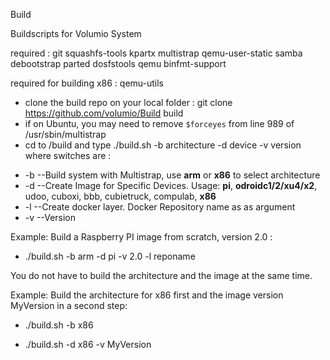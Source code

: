 Build

Buildscripts for Volumio System

required :
git squashfs-tools kpartx multistrap qemu-user-static samba debootstrap parted dosfstools qemu binfmt-support

required for building x86 : qemu-utils

- clone the build repo on your local folder  : git clone https://github.com/volumio/Build build
- if on Ubuntu, you may need to remove `$forceyes` from line 989 of /usr/sbin/multistrap
- cd to /build and type
./build.sh -b architecture -d device -v version where switches are :

 * -b      --Build system with Multistrap, use **arm** or **x86** to select architecture
 * -d      --Create Image for Specific Devices. Usage:  **pi**, **odroidc1/2/xu4/x2**, udoo, cuboxi, bbb, cubietruck, compulab, **x86**
 * -l      --Create docker layer. Docker Repository name as as argument
 * -v      --Version

Example: Build a Raspberry PI image from scratch, version 2.0 : 

 * ./build.sh -b arm -d pi -v 2.0 -l reponame 

You do not have to build the architecture and the image at the same time. 

Example: Build the architecture for x86 first and the image version MyVersion in a second step:

 * ./build.sh -b x86

 * ./build.sh -d x86 -v MyVersion

